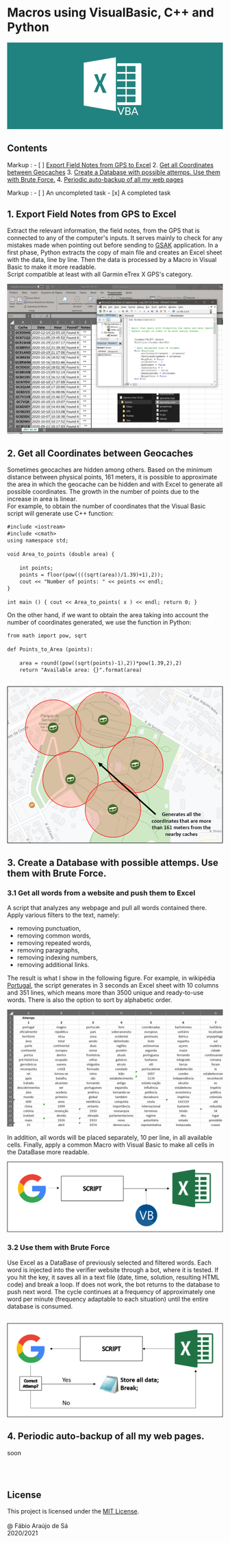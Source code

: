 # Macros using VisualBasic, C++ and Python

<img alignment = "center" src = "Images\Main.png" title = "Header" >
<br/>

## Contents

Markup : - [ ] [Export Field Notes from GPS to Excel](https://github.com/Fabio-A-Sa/Macros#1-export-field-notes-from-gps-to-excel)
2. [Get all Coordinates between Geocaches](https://github.com/Fabio-A-Sa/Macros#2-get-all-coordinates-between-geocaches)
3. [Create a Database with possible attemps. Use them with Brute Force.](https://github.com/Fabio-A-Sa/Macros#3-create-a-database-with-possible-attemps-use-them-with-brute-force)
4. [Periodic auto-backup of all my web pages]()
<br/>

 Markup : - [ ] An uncompleted task
          - [x] A completed task


## 1. Export Field Notes from GPS to Excel

Extract the relevant information, the field notes, from the GPS that is connected to any of the computer's inputs. It serves mainly to check for any mistakes made when pointing out before sending to [GSAK](https://gsak.net/index.php) application. In a first phase, Python extracts the copy of main file and creates an Excel sheet with the data, line by line. Then the data is processed by a Macro in Visual Basic to make it more readable.<br/>
Script compatible at least with all Garmin eTrex X GPS's category.
<br/>

<img alignment = "center" src = "Images\Export.png" title = "Export" >

<br/>

## 2. Get all Coordinates between Geocaches

Sometimes geocaches are hidden among others. Based on the minimum distance between physical points, 161 meters, it is possible to approximate the area in which the geocache can be hidden and with Excel to generate all possible coordinates. The growth in the number of points due to the increase in area is linear. <br/>
For example, to obtain the number of coordinates that the Visual Basic script will generate use C++ function:

```
#include <iostream>
#include <cmath>
using namespace std;

void Area_to_points (double area) {

    int points;
    points = floor(pow((((sqrt(area))/1.39)+1),2));
    cout << "Number of points: " << points << endl;
}

int main () { cout << Area_to_points( x ) << endl; return 0; }
```

On the other hand, if we want to obtain the area taking into account the number of coordinates generated, we use the function in Python:

```
from math import pow, sqrt

def Points_to_Area (points):

    area = round((pow((sqrt(points)-1),2))*pow(1.39,2),2)
    return "Available area: {}".format(area)
```

<br/>

<img alignment = "center" src = "Images\Scheme.png" title = "Areas" >

<br/>

## 3. Create a Database with possible attemps. Use them with Brute Force.

### 3.1 Get all words from a website and push them to Excel

A script that analyzes any webpage and pull all words contained there. Apply various filters to the text, namely:
- removing punctuation, 
- removing common words, 
- removing repeated words, 
- removing paragraphs, 
- removing indexing numbers, 
- removing additional links.

The result is what I show in the following figure. For example, in wikipédia [Portugal](https://pt.wikipedia.org/wiki/Portugal), the script generates in 3 seconds an Excel sheet with 10 columns and 351 lines, which means more than 3500 unique and ready-to-use words. There is also the option to sort by alphabetic order.

<img alignment = "center" src = "Images\Base.PNG" title = "DataBase" >

In addition, all words will be placed separately, 10 per line, in all available cells. Finally, apply a common Macro with Visual Basic to make all cells in the DataBase more readable.

<img alignment = "center" src = "Images\Part1.png" title = "Scheme" >

### 3.2 Use them with Brute Force

Use Excel as a DataBase of previously selected and filtered words. Each word is injected into the verifier website through a bot, where it is tested. If you hit the key, it saves all in a text file (date, time, solution, resulting HTML code) and break a loop. If does not work, the bot returns to the database to push next word. The cycle continues at a frequency of approximately one word per minute (frequency adaptable to each situation) until the entire database is consumed.

<br/>

<img alignment = "center" src = "Images\Part2.png" title = "Forced" >

<br/>

## 4. Periodic auto-backup of all my web pages.

soon

<br/>
<br/>

## License

This project is licensed under the [MIT License](https://github.com/Fabio-A-Sa/Photo-Organizer/blob/main/Licence).<br/>
<br/>
@ Fábio Araújo de Sá <br/>
2020/2021